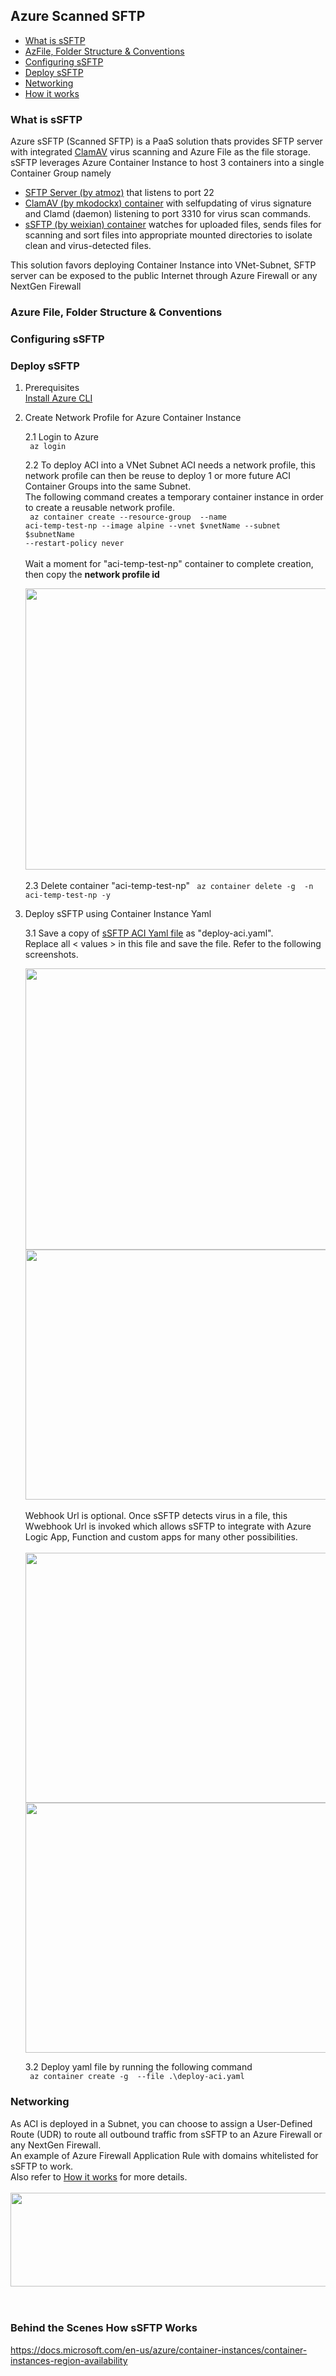 ## Azure Scanned SFTP  

* [What is sSFTP](#what-is-ssftp)
* [AzFile, Folder Structure & Conventions](#azure-file,-folder-structure-&-cConventions)
* [Configuring sSFTP](#configuring-ssftp)
* [Deploy sSFTP](#deploy-ssftp)
* [Networking](#networking) 
* [How it works](#behind-the-scenes-how-ssftp-works)

### What is sSFTP
Azure sSFTP (Scanned SFTP) is a PaaS solution thats provides SFTP server with integrated [ClamAV](https://www.clamav.net/) virus scanning and Azure File as the file storage.  
sSFTP leverages Azure Container Instance to host 3 containers into a single Container Group namely
* [SFTP Server (by atmoz)](https://hub.docker.com/r/atmoz/sftp/) that listens to port 22
* [ClamAV (by mkodockx) container](https://hub.docker.com/r/mkodockx/docker-clamav/) with selfupdating of virus signature and Clamd (daemon) listening to port 3310 for virus scan commands.
* [sSFTP (by weixian) container](https://hub.docker.com/repository/docker/wxzd/ssftp) watches for uploaded files, sends files for scanning and sort files into appropriate mounted directories to isolate clean and virus-detected files.  

This solution favors deploying Container Instance into VNet-Subnet, SFTP server can be exposed to the public Internet through Azure Firewall or any NextGen Firewall  

### Azure File, Folder Structure & Conventions

### Configuring sSFTP  


### Deploy sSFTP  
1. Prerequisites  
[Install Azure CLI](https://docs.microsoft.com/en-us/cli/azure/install-azure-cli)  

2. Create Network Profile for Azure Container Instance  

   2.1 Login to Azure  
        <code> az login </code>

   2.2 To deploy ACI into a VNet Subnet ACI needs a network profile, this network profile can then be reuse to deploy 1 or more future ACI Container Groups into the same Subnet.  
       The following command creates a temporary container instance in order to create a reusable network profile.  
        <code> az container create --resource-group <resource group> --name aci-temp-test-np --image alpine --vnet $vnetName --subnet $subnetName --restart-policy never </code>        <br />
       <br />
       Wait a moment for  "aci-temp-test-np" container to complete creation, then copy the <b>network profile id</b>  
   
     <img src="./doc/azcli-networkprofile.png" width="750" height="450" />
     <br />
     <br />
    2.3 Delete container "aci-temp-test-np"
    <code> az container delete -g <resource group> -n aci-temp-test-np -y </code>  
   
3. Deploy sSFTP using Container Instance Yaml

    3.1 Save a copy of [sSFTP ACI Yaml file](https://raw.githubusercontent.com/weixian-zhang/Azure-sSFTP/main/deploy/deploy-aci-template.yaml) as "deploy-aci.yaml".  
        Replace all < values > in this file and save the file. Refer to the following screenshots.  
        
      <img src="./doc/aci-template-1.png" width="650" height="450" />  
      <br />
      <img src="./doc/aci-template-2.png" width="550" height="400" />
      <br />
      <br />
      Webhook Url is optional.  
      Once sSFTP detects virus in a file, this Wwebhook Url is invoked which allows sSFTP to integrate with Azure Logic App, Function and custom apps for many other possibilities.
      <br />
      <br />
      <img src="./doc/aci-template-3.png" width="550" height="400" />  
      <br />
      <img src="./doc/aci-template-4.png" width="550" height="400" />  
      <br />
        
        
    3.2 Deploy yaml file by running the following command  
        <code> az container create -g <resource group> --file .\deploy-aci.yaml </code>

### Networking  
As ACI is deployed in a Subnet, you can choose to assign a User-Defined Route (UDR) to route all outbound traffic from sSFTP to an Azure Firewall or any NextGen Firewall.  
An example of Azure Firewall Application Rule with domains whitelisted for sSFTP to work.  
Also refer to [How it works](#behind-the-scenes-how-ssftp-works) for more details.  
<br />
<img src="./doc/azfw-app-rules.png" width="850" height="150" />  
<br />
<br />


### Behind the Scenes How sSFTP Works




https://docs.microsoft.com/en-us/azure/container-instances/container-instances-region-availability
